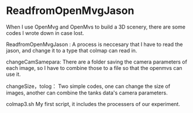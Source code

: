 # ReadfromOpenMvgJason 

When I use OpenMvg and OpenMvs to build a 3D scenery, there are some codes I wrote down in case lost.

ReadfromOpenMvgJason :
A process is neccesary that I have to read the jason, and change it to a type that colmap can read in. 

changeCamSamepara:
There are a folder saving the camera parameters of each image, so I have to combine those to a file so that the openmvs can use it. 

changeSize，tolog：
Two simple codes, one can change the size of images, another can combine the tanks data's camera parameters.

colmap3.sh
My first script, it includes the processers of our experiment.
